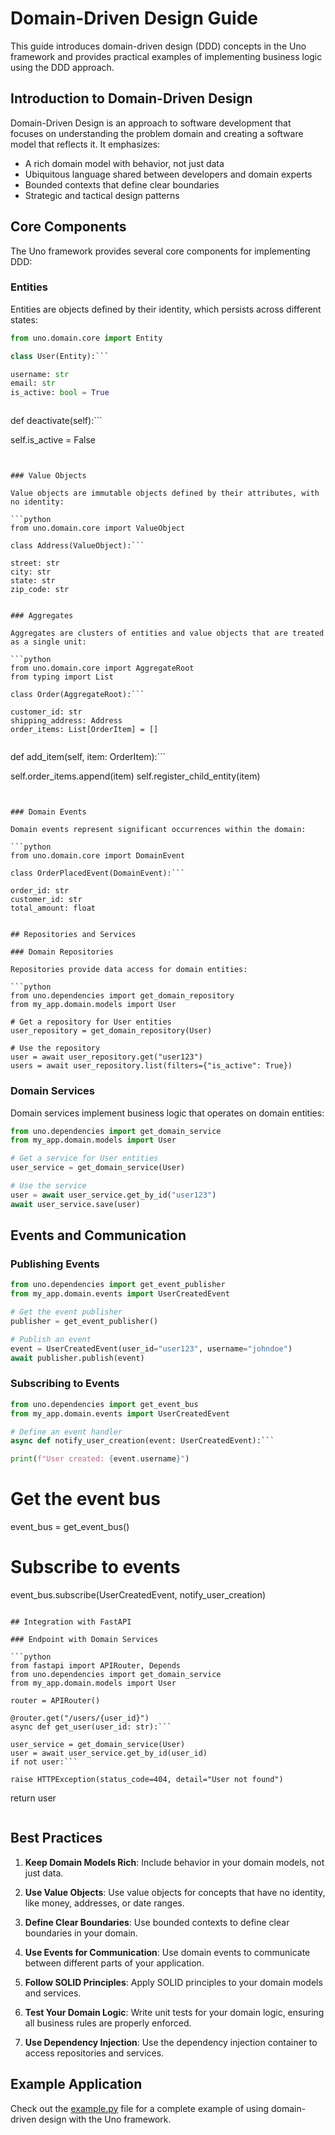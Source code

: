 # Domain-Driven Design Guide

This guide introduces domain-driven design (DDD) concepts in the Uno framework and provides practical examples of implementing business logic using the DDD approach.

## Introduction to Domain-Driven Design

Domain-Driven Design is an approach to software development that focuses on understanding the problem domain and creating a software model that reflects it. It emphasizes:

- A rich domain model with behavior, not just data
- Ubiquitous language shared between developers and domain experts
- Bounded contexts that define clear boundaries
- Strategic and tactical design patterns

## Core Components

The Uno framework provides several core components for implementing DDD:

### Entities

Entities are objects defined by their identity, which persists across different states:

```python
from uno.domain.core import Entity

class User(Entity):```

username: str
email: str
is_active: bool = True
``````

```
```

def deactivate(self):```

self.is_active = False
```
```
```

### Value Objects

Value objects are immutable objects defined by their attributes, with no identity:

```python
from uno.domain.core import ValueObject

class Address(ValueObject):```

street: str
city: str
state: str
zip_code: str
```
```

### Aggregates

Aggregates are clusters of entities and value objects that are treated as a single unit:

```python
from uno.domain.core import AggregateRoot
from typing import List

class Order(AggregateRoot):```

customer_id: str
shipping_address: Address
order_items: List[OrderItem] = []
``````

```
```

def add_item(self, item: OrderItem):```

self.order_items.append(item)
self.register_child_entity(item)
```
```
```

### Domain Events

Domain events represent significant occurrences within the domain:

```python
from uno.domain.core import DomainEvent

class OrderPlacedEvent(DomainEvent):```

order_id: str
customer_id: str
total_amount: float
```
```

## Repositories and Services

### Domain Repositories

Repositories provide data access for domain entities:

```python
from uno.dependencies import get_domain_repository
from my_app.domain.models import User

# Get a repository for User entities
user_repository = get_domain_repository(User)

# Use the repository
user = await user_repository.get("user123")
users = await user_repository.list(filters={"is_active": True})
```

### Domain Services

Domain services implement business logic that operates on domain entities:

```python
from uno.dependencies import get_domain_service
from my_app.domain.models import User

# Get a service for User entities
user_service = get_domain_service(User)

# Use the service
user = await user_service.get_by_id("user123")
await user_service.save(user)
```

## Events and Communication

### Publishing Events

```python
from uno.dependencies import get_event_publisher
from my_app.domain.events import UserCreatedEvent

# Get the event publisher
publisher = get_event_publisher()

# Publish an event
event = UserCreatedEvent(user_id="user123", username="johndoe")
await publisher.publish(event)
```

### Subscribing to Events

```python
from uno.dependencies import get_event_bus
from my_app.domain.events import UserCreatedEvent

# Define an event handler
async def notify_user_creation(event: UserCreatedEvent):```

print(f"User created: {event.username}")
```

# Get the event bus
event_bus = get_event_bus()

# Subscribe to events
event_bus.subscribe(UserCreatedEvent, notify_user_creation)
```

## Integration with FastAPI

### Endpoint with Domain Services

```python
from fastapi import APIRouter, Depends
from uno.dependencies import get_domain_service
from my_app.domain.models import User

router = APIRouter()

@router.get("/users/{user_id}")
async def get_user(user_id: str):```

user_service = get_domain_service(User)
user = await user_service.get_by_id(user_id)
if not user:```

raise HTTPException(status_code=404, detail="User not found")
```
return user
```
```

## Best Practices

1. **Keep Domain Models Rich**: Include behavior in your domain models, not just data.

2. **Use Value Objects**: Use value objects for concepts that have no identity, like money, addresses, or date ranges.

3. **Define Clear Boundaries**: Use bounded contexts to define clear boundaries in your domain.

4. **Use Events for Communication**: Use domain events to communicate between different parts of your application.

5. **Follow SOLID Principles**: Apply SOLID principles to your domain models and services.

6. **Test Your Domain Logic**: Write unit tests for your domain logic, ensuring all business rules are properly enforced.

7. **Use Dependency Injection**: Use the dependency injection container to access repositories and services.

## Example Application

Check out the [example.py](example.py) file for a complete example of using domain-driven design with the Uno framework.